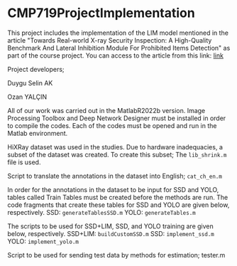 # CMP719ProjectImplementation
This project includes the implementation of the LIM model mentioned in the article "Towards Real-world X-ray Security Inspection: A High-Quality Benchmark And Lateral Inhibition Module For Prohibited Items Detection" as part of the course project. You can access to the article from this link: [link](https://arxiv.org/pdf/2108.09917.pdf)

Project developers; 

Duygu Selin AK 

Ozan YALÇIN

All of our work was carried out in the MatlabR2022b version. Image Processing Toolbox and Deep Network Designer must be installed in order to compile the codes. Each of the codes must be opened and run in the Matlab environment.

HiXRay dataset was used in the studies. Due to hardware inadequacies, a subset of the dataset was created. To create this subset; The ```lib_shrink.m``` file is used.

Script to translate the annotations in the dataset into English;
```cat_ch_en.m```

In order for the annotations in the dataset to be input for SSD and YOLO, tables called Train Tables must be created before the methods are run. The code fragments that create these tables for SSD and YOLO are given below, respectively.
SSD: ```generateTablesSSD.m```
YOLO: ```generateTables.m```


The scripts to be used for SSD+LIM, SSD, and YOLO training are given below, respectively.
SSD+LIM: ```buildCustomSSD.m```
SSD: ```implement_ssd.m```
YOLO: ```implement_yolo.m```

Script to be used for sending test data by methods for estimation;
tester.m
